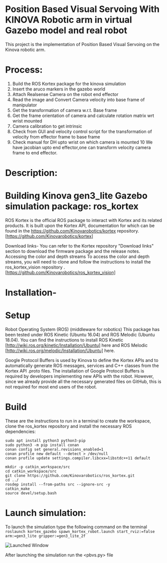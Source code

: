 # Position Based Visual Servoing With KINOVA Robotic arm in virtual Gazebo model and real robot

This project is the implementation of Position Based Visual Servoing on the Kinova robotic arm. 

# Process: 
1. Build the ROS Kortex package for the kinova simulation
2. Insert the aruco markers in the gazebo world
3. Attach Realsense Camera on the robot end effector
4. Read the image and Convert Camera velocity into base frame of manipulator
5. Get the transformation of camera w.r.t. Base frame 
6. Get the frame orientation of camera and calculate rotation matrix wrt wrist mounted
7. Camera calibration to get intrinsic
8. Check from GUI and velocity control script for the transformation of velocity from effector frame to base frame
9. Check manual for DH upto wrist on which camera is mounted
10 We have jacobian upto end effector,one can transform velocity camera frame to end effector.

# Description:
# Building Kinova gen3_lite Gazebo simulation package: ros_kortex
ROS Kortex is the official ROS package to interact with Kortex and its related products. It is built upon the Kortex API, documentation for which can be found in the https://github.com/Kinovarobotics/kortex repository.
[https://github.com/Kinovarobotics/kortex]

Download links-
You can refer to the Kortex repository "Download links" section to download the firmware package and the release notes.
Accessing the color and depth streams
To access the color and depth streams, you will need to clone and follow the instructions to install the ros_kortex_vision repository .
[https://github.com/Kinovarobotics/ros_kortex_vision]


# Installation-
# Setup
Robot Operating System (ROS) (middleware for robotics)
This package has been tested under ROS Kinetic (Ubuntu 16.04) and ROS Melodic (Ubuntu 18.04). You can find the instructions to install ROS Kinetic [http://wiki.ros.org/kinetic/Installation/Ubuntu] here and ROS Melodic [http://wiki.ros.org/melodic/Installation/Ubuntu] here.

Google Protocol Buffers is used by Kinova to define the Kortex APIs and to automatically generate ROS messages, services and C++ classes from the Kortex API .proto files. 
The installation of Google Protocol Buffers is required by developers implementing new APIs with the robot. However, since we already provide all the necessary generated files on GitHub, this is not required for most end users of the robot.
# Build
These are the instructions to run in a terminal to create the workspace, clone the ros_kortex repository and install the necessary ROS dependencies:

```
sudo apt install python3 python3-pip
sudo python3 -m pip install conan
conan config set general.revisions_enabled=1
conan profile new default --detect > /dev/null
conan profile update settings.compiler.libcxx=libstdc++11 default

mkdir -p catkin_workspace/src
cd catkin_workspace/src
git clone https://github.com/Kinovarobotics/ros_kortex.git
cd ../
rosdep install --from-paths src --ignore-src -y
catkin_make
source devel/setup.bash

```

# Launch simulation:
To launch the simulation type the following command on the terminal
``` roslaunch kortex_gazebo spawn_kortex_robot.launch start_rviz:=false arm:=gen3_lite gripper:=gen3_lite_2f```

![Launched Window](/pbvs.png)

After launching the simulation run the <pbvs.py> file
